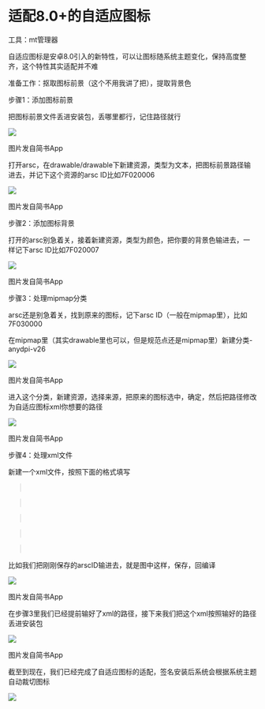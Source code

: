 # 适配8.0+的自适应图标

工具：mt管理器﻿

自适应图标是安卓8.0引入的新特性，可以让图标随系统主题变化，保持高度整齐，这个特性其实适配并不难﻿

准备工作：抠取图标前景（这个不用我讲了把），提取背景色﻿﻿

步骤1：添加图标前景

把图标前景文件丢进安装包，丢哪里都行，记住路径就行﻿﻿

![](http://upload-images.jianshu.io/upload_images/5660880-8e6b2c8f8239f8f2.png)

图片发自简书App

打开arsc，在drawable/drawable下新建资源，类型为文本，把图标前景路径输进去，并记下这个资源的arsc ID比如7F020006﻿

![](http://upload-images.jianshu.io/upload_images/5660880-fdfe3ac978bc73b4.png)

图片发自简书App

步骤2：添加图标背景

打开的arsc别急着关，接着新建资源，类型为颜色，把你要的背景色输进去，一样记下arsc ID比如7F020007﻿

![](http://upload-images.jianshu.io/upload_images/5660880-6c83115e5f13e62a.png)

图片发自简书App

步骤3：处理mipmap分类

arsc还是别急着关，找到原来的图标，记下arsc ID（一般在mipmap里），比如7F030000﻿

在mipmap里（其实drawable里也可以，但是规范点还是mipmap里）新建分类-anydpi-v26﻿

![](http://upload-images.jianshu.io/upload_images/5660880-8edc6dc304390702.png)

图片发自简书App

进入这个分类，新建资源，选择来源，把原来的图标选中，确定，然后把路径修改为自适应图标xml你想要的路径﻿

![](http://upload-images.jianshu.io/upload_images/5660880-1606f00ff5cb267a.png)

图片发自简书App

步骤4：处理xml文件

新建一个xml文件，按照下面的格式填写﻿﻿

> <?xml version="1.0" encoding="utf-8"?>﻿

> <adaptive-icon xmlns:android="http://schemas.android.com/apk/res/android">﻿

>     <background android:drawable="@背景arsc ID" />﻿

>     <foreground android:drawable="@前景arsc ID" />﻿

> </adaptive-icon>﻿

比如我们把刚刚保存的arscID输进去，就是图中这样，保存，回编译﻿

![](http://upload-images.jianshu.io/upload_images/5660880-0cf0fa4769639cb6.png)

图片发自简书App

在步骤3里我们已经提前输好了xml的路径，接下来我们把这个xml按照输好的路径丢进安装包﻿

![](http://upload-images.jianshu.io/upload_images/5660880-4fe9537b828b9f53.png)

图片发自简书App

截至到现在，我们已经完成了自适应图标的适配，签名安装后系统会根据系统主题自动裁切图标﻿

![](http://upload-images.jianshu.io/upload_images/5660880-b3226ce79171a206.png)
